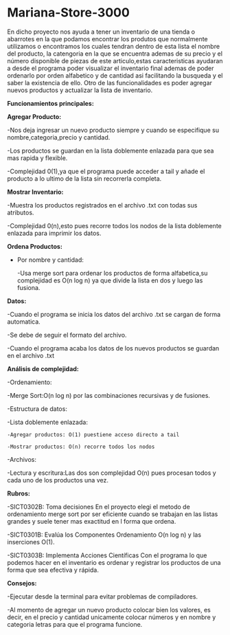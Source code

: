 # Mariana-Store-3000

En dicho proyecto nos ayuda a tener un inventario de una tienda o abarrotes en la que podamos encontrar los produtos que normalmente utilizamos o encontramos los cuales tendran dentro de esta lista el nombre del producto, la catengoria en la que se encuentra ademas de su precio y el  número disponible de piezas de este articulo,estas caracteristicas ayudaran a desde el programa poder visualizar el inventario final ademas de poder ordenarlo por orden alfabetico y de cantidad asi facilitando la busqueda y el saber la existencia de ello.
Otro de las funcionalidades es poder agregar nuevos productos y actualizar la lista de inventario.


**Funcionamientos principales:**

**Agregar Producto:**

-Nos deja ingresar un nuevo producto siempre y cuando se especifique su nombre,categoria,precio y cantidad.

-Los productos se guardan en la lista doblemente enlazada para que sea mas rapida y flexible.

-Complejidad 0(1),ya que el programa puede acceder a tail y añade el producto a lo ultimo de la lista sin recorrerla completa.


**Mostrar Inventario:**

-Muestra los productos registrados en el archivo .txt con todas sus atributos.

-Complejidad 0(n),esto pues recorre todos los nodos de la lista doblemente enlazada para imprimir los datos.

**Ordena Productos:**

- Por nombre y cantidad:
  
   -Usa merge sort para ordenar los productos de forma alfabetica,su  complejidad es O(n log n) ya que divide la lista en dos y luego las fusiona.

**Datos:**

-Cuando el programa se inicia los datos del archivo .txt se cargan de forma automatica.

-Se debe de seguir el formato del archivo.

-Cuando el programa acaba los datos de los nuevos productos se guardan en el archivo .txt

**Análisis de complejidad:**

-Ordenamiento:

  -Merge Sort:O(n log n) por las combinaciones recursivas y de fusiones.

-Estructura de datos:

  -Lista doblemente enlazada:

    -Agregar productos: O(1) puestiene acceso directo a tail

    -Mostrar productos: O(n) recorre todos los nodos

-Archivos:

  -Lectura y escritura:Las dos son complejidad O(n) pues procesan todos y cada uno de los productos una vez.


**Rubros:**

-SICT0302B: Toma decisiones
En el proyecto elegi el metodo de ordenamiento merge sort por ser eficiente cuando se trabajan en las listas grandes y suele tener mas exactitud en l forma que ordena.

-SICT0301B: Evalúa los Componentes
Ordenamiento O(n log n) y las inserciones O(1).

-SICT0303B: Implementa Acciones Científicas
Con el programa lo que podemos hacer en el inventario es ordenar y registrar los productos de una forma que sea efectiva y rápida.

**Consejos:**

-Ejecutar desde la terminal para evitar problemas de compiladores.

-Al momento de agregar un nuevo producto colocar bien los valores, es decir, en el precio y cantidad unicamente colocar números y en nombre y categoria letras para que el programa funcione.
